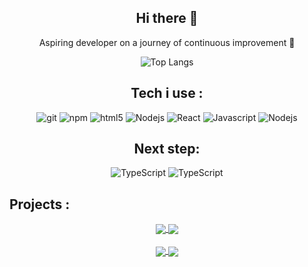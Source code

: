 <div align="center">
  <h2>Hi there 👋</h2>
  <p>Aspiring developer on a journey of continuous improvement 💪</p>

  ![Top Langs](https://github-readme-stats-git-masterrstaa-rickstaa.vercel.app/api/top-langs/?username=Cedricsia&theme=dracula)
 <h2>Tech i use : </h2>
  <img alt="git" src="https://img.shields.io/badge/-Git-F05032?style=flat-square&logo=git&logoColor=white" />
  <img alt="npm" src="https://img.shields.io/badge/-NPM-CB3837?style=flat-square&logo=npm&logoColor=white" />
  <img alt="html5" src="https://img.shields.io/badge/-HTML5-E34F26?style=flat-square&logo=html5&logoColor=white" />
  <img alt="Nodejs" src="https://img.shields.io/badge/-Nodejs-43853d?style=flat-square&logo=Node.js&logoColor=white" />
  <img alt="React" src="https://img.shields.io/badge/-React-61DAFB?style=flat-square&logo=React&logoColor=white" />
  <img alt="Javascript" src="https://img.shields.io/badge/-JavaScript-F7DF1E?style=flat-square&logo=JavaScript&logoColor=white" />
  <img alt="Nodejs" src="https://img.shields.io/badge/-Nodejs-43853d?style=flat-square&logo=Node.js&logoColor=white" />
 <h2>Next step: </h2>
 <img alt="TypeScript" src="https://img.shields.io/badge/-TypeScript-007ACC?style=flat-square&logo=typescript&logoColor=white" />
 <img alt="TypeScript" src="https://img.shields.io/badge/-Next.js-000000?style=flat-square&logo=Next.js&logoColor=white" />

</div>
<h2>Projects :</h2>

<div  align="center">
  <a href="https://github.com/Cedricsia/cedricsia.github.io">
    <img align="center" src="https://github-readme-stats.vercel.app/api/pin/?username=Cedricsia&repo=cedricsia.github.io" />
  </a>


  <a href="https://github.com/Cedricsia/MCU_Timeline">
    <img align="center" src="https://github-readme-stats.vercel.app/api/pin/?username=Cedricsia&repo=MCU_Timeline" />
  </a>
<br />
<br />


  <a href="https://github.com/Cedricsia/TimeHub-Project">
    <img align="center" src="https://github-readme-stats.vercel.app/api/pin/?username=Cedricsia&repo=TimeHub-Project" />
  </a>

  <a href="https://github.com/Cedricsia/World-Catastrophe-Survival">
    <img align="center" src="https://github-readme-stats.vercel.app/api/pin/?username=Cedricsia&repo=World-Catastrophe-Survival" />
  </a>
 
</div>


